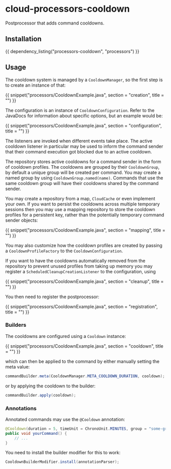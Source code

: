 # cloud-processors-cooldown

Postprocessor that adds command cooldowns.

## Installation

{{ dependency_listing("processors-cooldown", "processors") }}

## Usage

The cooldown system is managed by a `CooldownManager`, so the first step is to create an instance of that:

{{ snippet("processors/CooldownExample.java", section = "creation", title = "") }}

The configuration is an instance of `CooldownConfiguration`. Refer to the JavaDocs for information about specific options,
but an example would be:

{{ snippet("processors/CooldownExample.java", section = "configuration", title = "") }}

The listeners are invoked when different events take place. The active cooldown listener in particular may be used to
inform the command sender that their command execution got blocked due to an active cooldown.

The repository stores active cooldowns for a command sender in the form of cooldown profiles.
The cooldowns are grouped by their `CooldownGroup`, by default a unique group will be created per command.
You may create a named group by using `CooldownGroup.named(name)`. Commands that use the same cooldown group
will have their cooldowns shared by the command sender.

You may create a repository from a map, `CloudCache` or even implement your own. If you want to persist the cooldowns
across multiple temporary sessions then you may use a mapping repository to store the cooldown profiles for a persistent key,
rather than the potentially temporary command sender objects:

{{ snippet("processors/CooldownExample.java", section = "mapping", title = "") }}

You may also customize how the cooldown profiles are created by passing a `CooldownProfileFactory` to the `CooldownConfiguration`.

If you want to have the cooldowns automatically removed from the repository to prevent unused profiles from taking up memory you
may register a `ScheduledCleanupCreationListener` to the configuration, using

{{ snippet("processors/CooldownExample.java", section = "cleanup", title = "") }}

You then need to register the postprocessor:

{{ snippet("processors/CooldownExample.java", section = "registration", title = "") }}

### Builders

The cooldowns are configured using a `Cooldown` instance:

{{ snippet("processors/CooldownExample.java", section = "cooldown", title = "") }}

which can then be applied to the command by either manually setting the meta value:

```java
commandBuilder.meta(CooldownManager.META_COOLDOWN_DURATION, cooldown);
```

or by applying the cooldown to the builder:

```java
commandBuilder.apply(cooldown);
```

### Annotations

Annotated commands may use the `@Cooldown` annotation:

```java
@Cooldown(duration = 5, timeUnit = ChronoUnit.MINUTES, group = "some-group")
public void yourCommand() {
    // ...
}
```

You need to install the builder modifier for this to work:

```java
CooldownBuilderModifier.install(annotationParser);
```
